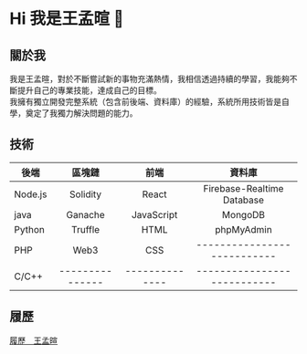 # Hi   我是王孟暄 👋

<!--
**sharon979/sharon979** is a ✨ _special_ ✨ repository because its `README.md` (this file) appears on your GitHub profile.

Here are some ideas to get you started:

- 🔭 I’m currently working on ...
- 🌱 I’m currently learning ...
- 👯 I’m looking to collaborate on ...
- 🤔 I’m looking for help with ...
- 💬 Ask me about ...
- 📫 How to reach me: ...
- 😄 Pronouns: ...
- ⚡ Fun fact: ...
-->
## 關於我
我是王孟暄，對於不斷嘗試新的事物充滿熱情，我相信透過持續的學習，我能夠不斷提升自己的專業技能，達成自己的目標。   
我擁有獨立開發完整系統（包含前後端、資料庫）的經驗，系統所用技術皆是自學，奠定了我獨力解決問題的能力。


## 技術 
| 後端       | 區塊鏈         | 前端          | 資料庫                    |
| ----------|:-------------:|:------------:|:-------------------------:|
| Node.js   | Solidity      | React        | Firebase-Realtime Database|
| java      | Ganache       | JavaScript   | MongoDB                   |
| Python    | Truffle       | HTML         | phpMyAdmin                |
| PHP       | Web3          | CSS          |---------------------------|
| C/C++     |---------------|--------------|---------------------------|

## 履歷

[履歷＿王孟暄](https://drive.google.com/file/d/1Ixs-zXfxrwjfCJg5F_lB-375RwgX8KIx/view?usp=sharing)



